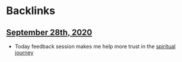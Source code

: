 
# Backlinks
## [September 28th, 2020](<September 28th, 2020.md>)
- Today feedback session makes me help more trust in the [spiritual journey](<spiritual journey.md>)


